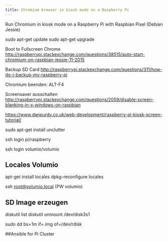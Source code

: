 ```yaml
---
title: Chromium browser in kiosk mode on a Raspberry Pi
---
```


Run Chromium in kiosk mode on a Raspberry Pi with Raspbian Pixel (Debian Jessie)

sudo apt-get update
sudo apt-get upgrade

Boot to Fullscreen Chrome
http://raspberrypi.stackexchange.com/questions/38515/auto-start-chromium-on-raspbian-jessie-11-2015

Backup SD Card
http://raspberrypi.stackexchange.com/questions/311/how-do-i-backup-my-raspberry-pi

Chromium beenden: ALT-F4

Screensaver ausschalten
http://raspberrypi.stackexchange.com/questions/2059/disable-screen-blanking-in-x-windows-on-raspbian

https://www.danpurdy.co.uk/web-development/raspberry-pi-kiosk-screen-tutorial/

sudo apt-get install unclutter

ssh login pi/raspberry

ssh login volumio/volumio

## Locales Volumio

apt-get install locales
dpkg-reconfigure locales

ssh root@volumio.local  (PW volumio)

## SD Image erzeugen

diskutil list
diskutil unmount /dev/disk3s1

sudo dd bs=1m if=<image>.img of=/dev/rdisk<number>


##Ansible for Pi Cluster
